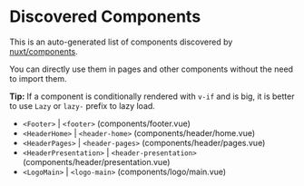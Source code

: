 # Discovered Components

This is an auto-generated list of components discovered by [nuxt/components](https://github.com/nuxt/components).

You can directly use them in pages and other components without the need to import them.

**Tip:** If a component is conditionally rendered with `v-if` and is big, it is better to use `Lazy` or `lazy-` prefix to lazy load.

- `<Footer>` | `<footer>` (components/footer.vue)
- `<HeaderHome>` | `<header-home>` (components/header/home.vue)
- `<HeaderPages>` | `<header-pages>` (components/header/pages.vue)
- `<HeaderPresentation>` | `<header-presentation>` (components/header/presentation.vue)
- `<LogoMain>` | `<logo-main>` (components/logo/main.vue)

